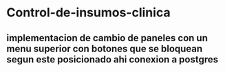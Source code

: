 # Control-de-insumos-clinica
## implementacion de cambio de paneles con un menu superior con botones que se bloquean segun este posicionado ahi conexion a postgres 
